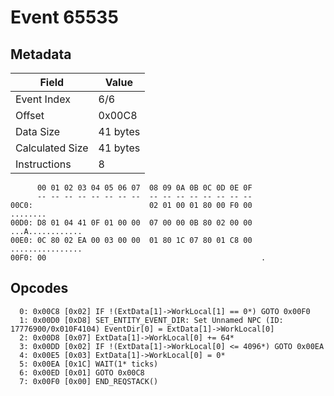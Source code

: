 # Event 65535

## Metadata

| Field           | Value    |
|-----------------|----------|
| Event Index     | 6/6      |
| Offset          | 0x00C8   |
| Data Size       | 41 bytes |
| Calculated Size | 41 bytes |
| Instructions    | 8        |

```
      00 01 02 03 04 05 06 07  08 09 0A 0B 0C 0D 0E 0F
      -- -- -- -- -- -- -- --  -- -- -- -- -- -- -- --
00C0:                          02 01 00 01 80 00 F0 00          ........
00D0: D8 01 04 41 0F 01 00 00  07 00 00 0B 80 02 00 00  ...A............
00E0: 0C 80 02 EA 00 03 00 00  01 80 1C 07 80 01 C8 00  ................
00F0: 00                                                .               
```

## Opcodes

```
  0: 0x00C8 [0x02] IF !(ExtData[1]->WorkLocal[1] == 0*) GOTO 0x00F0
  1: 0x00D0 [0xD8] SET_ENTITY_EVENT_DIR: Set Unnamed NPC (ID: 17776900/0x010F4104) EventDir[0] = ExtData[1]->WorkLocal[0]
  2: 0x00D8 [0x07] ExtData[1]->WorkLocal[0] += 64*
  3: 0x00DD [0x02] IF !(ExtData[1]->WorkLocal[0] <= 4096*) GOTO 0x00EA
  4: 0x00E5 [0x03] ExtData[1]->WorkLocal[0] = 0*
  5: 0x00EA [0x1C] WAIT(1* ticks)
  6: 0x00ED [0x01] GOTO 0x00C8
  7: 0x00F0 [0x00] END_REQSTACK()
```

